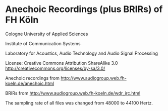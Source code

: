 Anechoic Recordings (plus BRIRs) of FH Köln
===========================================

Cologne University of Applied Sciences

Institute of Communication Systems

Laboratory for Acoustics, Audio Technology and Audio Signal Processing

License: Creative Commons Attribution ShareAlike 3.0
http://creativecommons.org/licenses/by-sa/3.0/

Anechoic recordings from http://www.audiogroup.web.fh-koeln.de/anechoic.html

BRIRs from http://www.audiogroup.web.fh-koeln.de/wdr_irc.html

The sampling rate of all files was changed from 48000 to 44100 Hertz.
